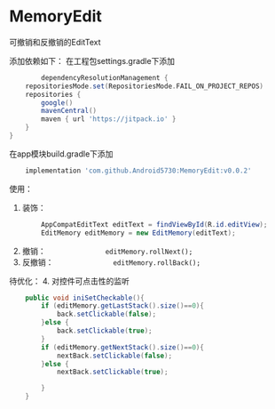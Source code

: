 # MemoryEdit
可撤销和反撤销的EditText

添加依赖如下：
在工程包settings.gradle下添加

```groovy
		dependencyResolutionManagement {
    repositoriesMode.set(RepositoriesMode.FAIL_ON_PROJECT_REPOS)
    repositories {
        google()
        mavenCentral()
        maven { url 'https://jitpack.io' }
    }
}
```
在app模块build.gradle下添加

```groovy
    implementation 'com.github.Android5730:MemoryEdit:v0.0.2'
```
使用：

1. 装饰：

```java
        AppCompatEditText editText = findViewById(R.id.editView);
        EditMemory editMemory = new EditMemory(editText);
```
2. 撤销：`                editMemory.rollNext();
`
3. 反撤销：`                editMemory.rollBack();
`

待优化：
4. 对控件可点击性的监听

```java
    public void iniSetCheckable(){
        if (editMemory.getLastStack().size()==0){
            back.setClickable(false);
        }else {
            back.setClickable(true);
        }
        if (editMemory.getNextStack().size()==0){
            nextBack.setClickable(false);
        }else {
            nextBack.setClickable(true);

        }
    }
```
